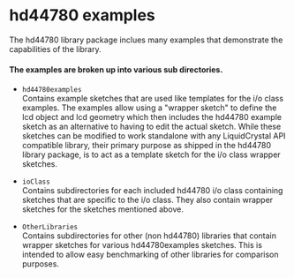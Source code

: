 hd44780 examples
================
The hd44780 library package inclues many examples that demonstrate the capabilities of the library.

#### The examples are broken up into various sub directories.

* `hd44780examples`<br>
Contains example sketches that are used like templates for the i/o class examples.
The examples allow using a "wrapper sketch" to define the lcd object
and lcd geometry which then includes the hd44780 example sketch as an
alternative to having to edit the actual sketch.
While these sketches can be modified to work standalone with any LiquidCrystal API compatible library, their primary purpose as shipped in the hd44780 library package, is to act as a template sketch for the i/o class wrapper sketches.

* `ioClass`<br>
Contains subdirectories for each included hd44780 i/o class containing sketches
that are specific to the i/o class. They also contain wrapper sketches for the sketches mentioned above.

* `OtherLibraries`<br>
Contains subdirectories for other (non hd44780) libraries that contain wrapper sketches for various hd44780examples sketches.
This is intended to allow easy benchmarking of other libraries for comparison purposes.
